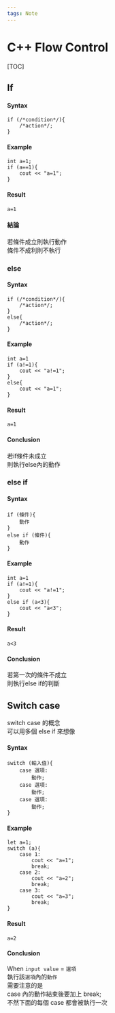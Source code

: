 ```yaml
---
tags: Note
---
```


# C++ Flow Control

[TOC]

## If
#### Syntax

```cpp=
if (/*condition*/){
    /*action*/;
}
```

#### Example

```cpp=
int a=1;
if (a==1){
    cout << "a=1";
}
```

#### Result

```
a=1
```

#### 結論
若條件成立則執行動作  
條件不成利則不執行  
### else
#### Syntax
```cpp=
if (/*condition*/){
    /*action*/;
}
else{
    /*action*/;
}
```
#### Example
```cpp=
int a=1
if (a!=1){
    cout << "a!=1";
}
else{
    cout << "a=1";
}
```
#### Result

```
a=1
```

#### Conclusion

若if條件未成立  
則執行else內的動作  

### else if

#### Syntax

```cpp=
if (條件){
    動作
}
else if (條件){
    動作
}
```

#### Example

```cpp=
int a=1
if (a!=1){
    cout << "a!=1";
}
else if (a<3){
    cout << "a<3";
}
```

#### Result

```
a<3
```

#### Conclusion

若第一次的條件不成立  
則執行else if的判斷  

## Switch case

switch case 的概念  
可以用多個 else if 來想像  

#### Syntax

```cpp=
switch (輸入值){
    case 選項:
        動作;
    case 選項:
        動作;
    case 選項:
        動作;
}
```

#### Example

```cpp=
let a=1;
switch (a){
    case 1:
        cout << "a=1";
        break;
    case 2:
        cout << "a=2";
        break;
    case 3:
        cout << "a=3";
        break;
}
```

#### Result

```
a=2
```

#### Conclusion

When `input value` = `選項`  
執行該`選項`內的`動作`  
需要注意的是  
case 內的動作結束後要加上 break;  
不然下面的每個 case 都會被執行一次  